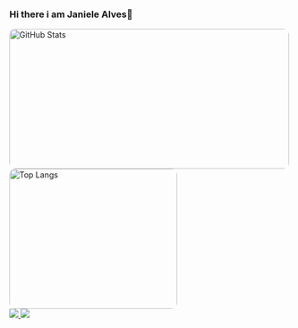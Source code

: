 ### Hi there i am Janiele Alves👋

   <div>
       <a href="https://github.com/Janiele-Alves">
        <img src="https://github-readme-stats.vercel.app/api?username=Janiele-Alves&show_icons=true&theme=radical" alt="GitHub Stats" style="border-radius: 10px; width: 500px; height:250px;" />
        <img src="https://github-readme-stats.vercel.app/api/top-langs/?username=Janiele-Alves&langs_count=8&theme=radical&layout=compact" alt="Top Langs" style="border-radius: 10px;  width: 300px; height:250px;" />
          </a>
    </div>
 
   <div>
      <a href="mailto:mariajanielece05@gmail.com">
<img src="https://img.shields.io/badge/Gmail-D14836?style=for-the-badge&logo=gmail&logoColor=white"/>
</a>
       <a href="https://www.linkedin.com/in/maria-janiele-alves-de-oliveira-3091b3226/" >
<img src="https://img.shields.io/badge/LinkedIn-0077B5?style=for-the-badge&logo=linkedin&logoColor=white">
     </a>
   </div>
   

<!--
**Janiele-Alves/Janiele-Alves** is a ✨ _special_ ✨ repository because its `README.md` (this file) appears on your GitHub profile.

Here are some ideas to get you started:

- 🔭 I’m currently working on ...
- 🌱 I’m currently learning ...
- 👯 I’m looking to collaborate on ...
- 🤔 I’m looking for help with ...
- 💬 Ask me about ...
- 📫 How to reach me: ...
- 😄 Pronouns: ...
- ⚡ Fun fact: ...
-->
